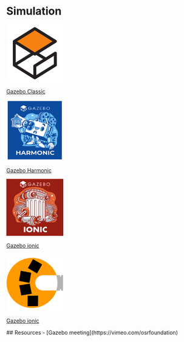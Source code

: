 # Simulation

<div class="grid-container">
     <div class="grid-item">
            <a href="Gazebo_Classic">
            <img src="images/gazebo.png"  width="150" height="150">
            <p>Gazebo Classic</p></a>
        </div>
    <div class="grid-item">
       <a href="Gazebo">
            <img src="images/harmonic.png"  width="150" height="150" style="width: 150px; height: 160px;" >
            <p>Gazebo Harmonic</p></a>
    </div>
    <div class="grid-item">
        <a href="gazebo_ionic">
            <img src="images/ionic.png"  width="150" height="150">
            <p>Gazebo ionic</p></a>
    </div>
     <div class="grid-item">
        <a href="PyBullet">
            <img src="images/pybullet.png"  width="150" height="150">
            <p>Gazebo ionic</p></a>
    </div>
   </div>
## Resources
- [Gazebo meeting](https://vimeo.com/osrfoundation)
